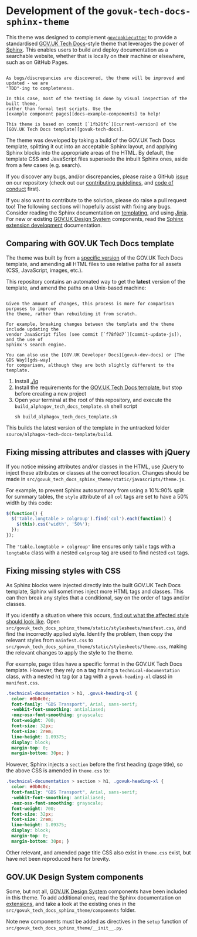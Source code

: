 # Development of the `govuk-tech-docs-sphinx-theme`

This theme was designed to complement [`govcookiecutter`][govcookiecutter] to provide a
standardised [GOV.UK Tech Docs][govuk-tech-docs]-style theme that leverages the power
of [Sphinx][sphinx]. This enables users to build and deploy documentation as a
searchable website, whether that is locally on their machine or elsewhere, such as on
GitHub Pages.

```{note} This theme is not an exact replica of GOV.UK Tech Docs template!

As bugs/discrepancies are discovered, the theme will be improved and updated - we are
"TDD"-ing to completeness.

In this case, most of the testing is done by visual inspection of the built theme,
rather than formal test scripts. Use the
[example component pages][docs-example-components] to help!

This theme is based on commit [`1fb26fc`][current-version] of the
[GOV.UK Tech Docs template][govuk-tech-docs].

```

The theme was developed by taking a build of the GOV.UK Tech Docs template, splitting
it out into an acceptable Sphinx layout, and applying Sphinx blocks into the
appropriate areas of the HTML. By default, the template CSS and JavaScript files
supersede the inbuilt Sphinx ones, aside from a few cases (e.g. search).

If you discover any bugs, and/or discrepancies, please raise a GitHub [issue][issue] on
our repository (check out our [contributing guidelines][contributing], and
[code of conduct][code-of-conduct] first).

If you also want to contribute to the solution, please do raise a pull request too! The
following sections will hopefully assist with fixing any bugs. Consider reading the
Sphinx documentation on [templating][sphinx-templating], and using [Jinja][jinja]. For
new or existing [GOV.UK Design System][govuk-design-system] components, read the
[Sphinx extension development][sphinx-extension] documentation.

## Comparing with GOV.UK Tech Docs template

The theme was built by from a [specific version][current-version] of the GOV.UK Tech
Docs template, and amending all HTML files to use relative paths for all assets (CSS,
JavaScript, images, etc.).

This repository contains an automated way to get the **latest** version of the
template, and amend the paths on a Unix-based machine:

```{note} For comparison purposes only

Given the amount of changes, this process is more for comparison purposes to improve
the theme, rather than rebuilding it from scratch.

For example, breaking changes between the template and the theme include updating the
vendor JavaScript files (see commit [`f78f0d7`][commit-update-js]), and the use of
Sphinx's search engine.

You can also use the [GOV.UK Developer Docs][govuk-dev-docs] or [The GDS Way][gds-way]
for comparison, although they are both slightly different to the template.

```

1. Install [./jq](https://stedolan.github.io/jq/)
2. Install the requirements for the [GOV.UK Tech Docs template][govuk-tech-docs], but
   stop before creating a new project
3. Open your terminal at the root of this repository, and execute the
   `build_alphagov_tech_docs_template.sh` shell script
   ```shell
   sh build_alphagov_tech_docs_template.sh
   ```

This builds the latest version of the template in the untracked folder
`source/alphagov-tech-docs-template/build`.

## Fixing missing attributes and classes with jQuery

If you notice missing attributes and/or classes in the HTML, use jQuery to inject these
attributes or classes at the correct location. Changes should be made in
`src/govuk_tech_docs_sphinx_theme/static/javascripts/theme.js`.

For example, to prevent Sphinx autosummary from using a 10%:90% split for summary
tables, the `style` attribute of all `col` tags are set to have a 50% width by this
code:

```javascript
$(function() {
  $('table.longtable > colgroup').find('col').each(function() {
    $(this).css('width', '50%');
  });
});
```
The `'table.longtable > colgroup'` line ensures only `table` tags with a `longtable`
class with a nested `colgroup` tag are used to find nested `col` tags.

## Fixing missing styles with CSS

As Sphinx blocks were injected directly into the built GOV.UK Tech Docs template,
Sphinx will sometimes inject more HTML tags and classes. This can then break any styles
that a conditional, say on the order of tags and/or classes.

If you identify a situation where this occurs,
[find out what the affected style should look like](#comparing-with-govuk-tech-docs-template).
Open `src/govuk_tech_docs_sphinx_theme/static/stylesheets/manifest.css`, and find the
incorrectly applied style. Identify the problem, then copy the relevant styles from
`mainfest.css` to `src/govuk_tech_docs_sphinx_theme/static/stylesheets/theme.css`,
making the relevant changes to apply the style to the theme.

For example, page titles have a specific format in the GOV.UK Tech Docs template.
However, they rely on a tag having a `technical-documentation` class, with a nested
`h1` tag (or a tag with a `govuk-heading-xl` class) in `manifest.css`.

```css
.technical-documentation > h1, .govuk-heading-xl {
  color: #0b0c0c;
  font-family: "GDS Transport", Arial, sans-serif;
  -webkit-font-smoothing: antialiased;
  -moz-osx-font-smoothing: grayscale;
  font-weight: 700;
  font-size: 32px;
  font-size: 2rem;
  line-height: 1.09375;
  display: block;
  margin-top: 0;
  margin-bottom: 30px; }
```

However, Sphinx injects a `section` before the first heading (page title), so the above
CSS is amended in `theme.css` to:

```css
.technical-documentation > section > h1, .govuk-heading-xl {
  color: #0b0c0c;
  font-family: "GDS Transport", Arial, sans-serif;
  -webkit-font-smoothing: antialiased;
  -moz-osx-font-smoothing: grayscale;
  font-weight: 700;
  font-size: 32px;
  font-size: 2rem;
  line-height: 1.09375;
  display: block;
  margin-top: 0;
  margin-bottom: 30px; }
```

Other relevant, and amended page title CSS also exist in `theme.css` exist, but have
not been reproduced here for brevity.

## GOV.UK Design System components

Some, but not all, [GOV.UK Design System][govuk-design-system] components have been
included in this theme. To add additional ones, read the Sphinx documentation on
[extensions][sphinx-extension], and take a look at the existing ones in the
`src/govuk_tech_docs_sphinx_theme/components` folder.

Note new components must be added as directives in the `setup` function of
`src/govuk_tech_docs_sphinx_theme/__init__.py`.

[code-of-conduct]: ./CODE_OF_CONDUCT.md
[commit-update-js]: https://github.com/ukgovdatascience/govuk-tech-docs-sphinx-theme/commit/f78f0d74ba0d82e45a993b4bb40aa1e3d8d34643
[contributing]: ./CONTRIBUTING.md
[current-version]: https://github.com/alphagov/tech-docs-template/tree/1fb26fcf3a8605fe4734fdfbdf9dfc180f1fe3f7
[docs-example-components]: ../example_components/README.md
[gds-way]: https://gds-way.cloudapps.digital/
[govcookiecutter]: https://github.com/ukgovdatascience/govcookiecutter
[govuk-design-system]: https://design-system.service.gov.uk/
[govuk-dev-docs]: https://docs.publishing.service.gov.uk/
[govuk-tech-docs]: https://github.com/alphagov/tech-docs-template
[issue]: https://github.com/ukgovdatascience/govuk-tech-docs-sphinx-theme/issues/new
[jinja]: https://jinja.palletsprojects.com/
[jq]: https://stedolan.github.io/jq/
[sphinx]: https://www.sphinx-doc.org/en/master/
[sphinx-extension]: https://www.sphinx-doc.org/en/master/extdev/index.html
[sphinx-templating]: https://www.sphinx-doc.org/en/master/templating.html
